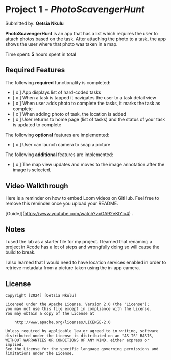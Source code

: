 # Project 1 - *PhotoScavengerHunt*

Submitted by: **Qetsia Nkulu**

**PhotoScavengerHunt** is an app that has a list which requires the user to attach photos based on the task. After attaching the photo to a task, the app shows the user where that photo was taken in a map.


Time spent: **5** hours spent in total

## Required Features

The following **required** functionality is completed:

- [ x ] App displays list of hard-coded tasks
- [ x ] When a task is tapped it navigates the user to a task detail view
- [ x ] When user adds photo to complete the tasks, it marks the task as complete
- [ x ] When adding photo of task, the location is added
- [ x ] User returns to home page (list of tasks) and the status of your task is updated to complete
 
The following **optional** features are implemented:

- [ x ] User can launch camera to snap a picture	

The following **additional** features are implemented:

- [ x ] The map view updates and moves to the image annotation after the image is selected. 

## Video Walkthrough

Here is a reminder on how to embed Loom videos on GitHub. Feel free to remove this reminder once you upload your README. 

[Guide]](https://www.youtube.com/watch?v=GA92eKlYio4) .

## Notes

I used the lab as a starter file for my project. I learned that renaming a project in Xcode has a lot of steps and wrongfully doing so will cause the build to break. 

I also learned that I would need to have location services enabled in order to retrieve metadata from a picture taken using the in-app camera. 

## License

    Copyright [2024] [Qetsia Nkulu]

    Licensed under the Apache License, Version 2.0 (the "License");
    you may not use this file except in compliance with the License.
    You may obtain a copy of the License at

        http://www.apache.org/licenses/LICENSE-2.0

    Unless required by applicable law or agreed to in writing, software
    distributed under the License is distributed on an "AS IS" BASIS,
    WITHOUT WARRANTIES OR CONDITIONS OF ANY KIND, either express or implied.
    See the License for the specific language governing permissions and
    limitations under the License.
